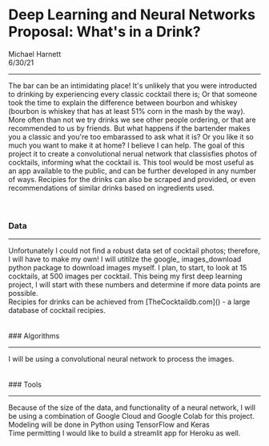 # Deep Learning and Neural Networks Proposal: What's in a Drink?
Michael Harnett <br>
6/30/21
<HR></HR>

The bar can be an intimidating place! It's unlikely that you were introducted to drinking by experiencing every classic cocktail there is; Or that someone took the time to explain the difference between bourbon and whiskey (bourbon is whiskey that has at least 51% corn in the mash by the way). More often than not we try drinks we see other people ordering, or that are recommended to us by friends. But what happens if the bartender makes you a classic and you're too embarassed to ask what it is? Or you like it so much you want to make it at home? I believe I can help. The goal of this project it to create a convolutional nerual network that classisfies photos of cocktails, informing what the cocktail is. This tool would be most useful as an app available to the public, and can be further developed in any number of ways. Recipies for the drinks can also be scraped and provided, or even recommendations of similar drinks based on ingredients used. 
<br>
<br>
<br>
### Data
<hr></hr>
Unfortunately I could not find a robust data set of cocktail photos; therefore, I will have to make my own! I will utitilze the google_ images_download python package to download images myself. I plan, to start, to look at 15 cocktails, at 500 images per cocktail. This being my first deep learning project, I will start with these numbers and determine if more data points are possible. 
<br>
Recipies for drinks can be achieved from [TheCocktaildb.com]() - a large database of cocktail recipies. 
<br>
<br>
<br>
### Algorithms
<hr></hr>
I will be using a convolutional neural network to process the images. 
<br>
<br>
<br>
### Tools
<hr></hr>
Because of the size of the data, and functionality of a neural network, I will be using a combination of Google Cloud and Google Colab for this project. <br>
Modeling will be done in Python using TensorFlow and Keras <br>
Time permitting I would like to build a streamlit app for Heroku as well.